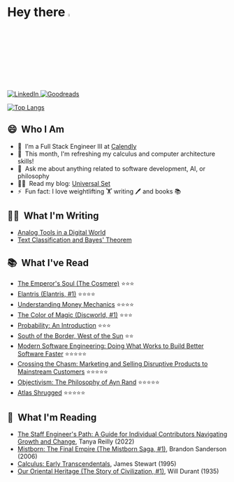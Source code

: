 # Hey there <a href="https://www.linkedin.com/in/quentinlintz/"><img src="https://media.giphy.com/media/hvRJCLFzcasrR4ia7z/giphy.gif" width="4%"></a>

<a href="https://www.linkedin.com/in/quentinlintz/">![LinkedIn](https://img.shields.io/badge/linkedin-%230077B5.svg?style=for-the-badge&logo=linkedin&logoColor=white)
</a>
<a href="https://www.goodreads.com/user/show/160841838">![Goodreads](https://img.shields.io/badge/Goodreads-F3F1EA?style=for-the-badge&logo=goodreads&logoColor=372213)</a>

[![Top Langs](https://github-readme-stats.vercel.app/api/top-langs/?username=quentinlintz&layout=compact&hide=shell,css,html,tex&size_weight=0.5&count_weight=0.5&theme=catppuccin_mocha&show_progress=false)](https://github.com/anuraghazra/github-readme-stats)

## 😄 &nbsp;Who I Am

- 🔭 &nbsp;I’m a Full Stack Engineer III at [Calendly](https://calendly.com/)
- 🌱 &nbsp;This month, I'm refreshing my calculus and computer architecture skills!
- 💬 &nbsp;Ask me about anything related to software development, AI, or philosophy
- 👨‍💻 &nbsp;Read my blog: [Universal Set](https://universalset.org/)
- ⚡ &nbsp;Fun fact: I love weightlifting 🏋️ writing 🖊️ and books 📚

## ✍🏻 &nbsp;What I'm Writing

<!-- UNIVERSALSET:START -->
- [Analog Tools in a Digital World](https://quentinlintz.github.io/posts/analog-tools-in-a-digital-world/)
- [Text Classification and Bayes&#39; Theorem](https://quentinlintz.github.io/posts/text-classification-and-bayes-theorem/)
<!-- UNIVERSALSET:END -->

## 📚 &nbsp;What I've Read

<!-- GOODREADS-READ:START -->
- [The Emperor's Soul (The Cosmere)](https://www.goodreads.com/review/show/6539355821?utm_medium=api&utm_source=rss) ⭐⭐⭐
- [Elantris (Elantris, #1)](https://www.goodreads.com/review/show/6410362323?utm_medium=api&utm_source=rss) ⭐⭐⭐⭐
- [Understanding Money Mechanics](https://www.goodreads.com/review/show/6358661616?utm_medium=api&utm_source=rss) ⭐⭐⭐⭐
- [The Color of Magic (Discworld, #1)](https://www.goodreads.com/review/show/6351044354?utm_medium=api&utm_source=rss) ⭐⭐⭐
- [Probability: An Introduction](https://www.goodreads.com/review/show/6286456373?utm_medium=api&utm_source=rss) ⭐⭐⭐
- [South of the Border, West of the Sun](https://www.goodreads.com/review/show/6053104016?utm_medium=api&utm_source=rss) ⭐⭐
- [Modern Software Engineering: Doing What Works to Build Better Software Faster](https://www.goodreads.com/review/show/6097925818?utm_medium=api&utm_source=rss) ⭐⭐⭐⭐⭐
- [Crossing the Chasm: Marketing and Selling Disruptive Products to Mainstream Customers](https://www.goodreads.com/review/show/5976169314?utm_medium=api&utm_source=rss) ⭐⭐⭐⭐⭐
- [Objectivism: The Philosophy of Ayn Rand](https://www.goodreads.com/review/show/5907799301?utm_medium=api&utm_source=rss) ⭐⭐⭐⭐⭐
- [Atlas Shrugged](https://www.goodreads.com/review/show/5230094857?utm_medium=api&utm_source=rss) ⭐⭐⭐⭐⭐
<!-- GOODREADS-READ:END -->

## 📖 &nbsp;What I'm Reading

<!-- GOODREADS-CURRENTLY-READING:START -->
- [The Staff Engineer's Path: A Guide for Individual Contributors Navigating Growth and Change](https://www.goodreads.com/review/show/6495003472?utm_medium=api&utm_source=rss), Tanya Reilly (2022)
- [Mistborn: The Final Empire (The Mistborn Saga, #1)](https://www.goodreads.com/review/show/6596118358?utm_medium=api&utm_source=rss), Brandon Sanderson (2006)
- [Calculus: Early Transcendentals](https://www.goodreads.com/review/show/6395865398?utm_medium=api&utm_source=rss), James Stewart (1995)
- [Our Oriental Heritage (The Story of Civilization, #1)](https://www.goodreads.com/review/show/6033872271?utm_medium=api&utm_source=rss), Will Durant (1935)
<!-- GOODREADS-CURRENTLY-READING:END -->

